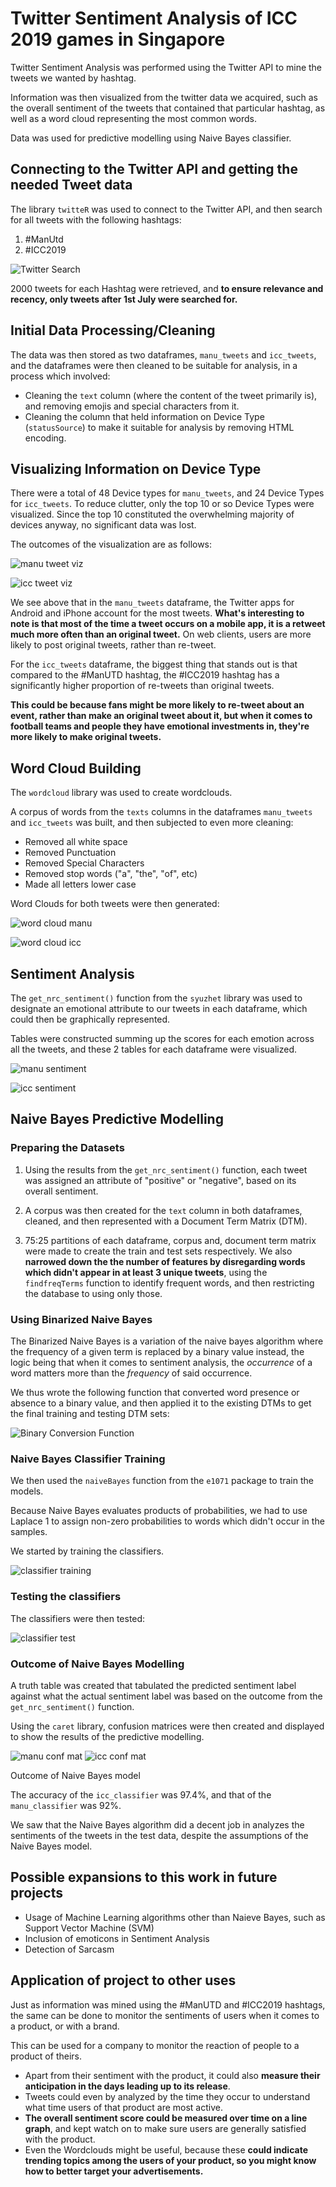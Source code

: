 # Twitter Sentiment Analysis of ICC 2019 games in Singapore 

Twitter Sentiment Analysis was performed using the Twitter API to mine the tweets we wanted by hashtag. 

Information was then visualized from the twitter data we acquired, such as the overall sentiment of the tweets that contained that particular hashtag, as well as a word cloud representing the most common words.

Data was used for predictive modelling using Naive Bayes classifier.

## Connecting to the Twitter API and getting the needed Tweet data

The library `twitteR` was used to connect to the Twitter API, and then search for all tweets with the following hashtags:

1. #ManUtd
2. #ICC2019

![Twitter Search](https://i.gyazo.com/04cb5f59929ae5153eedf7c1b01fdf73.png)

2000 tweets for each Hashtag were retrieved, and **to ensure relevance and recency, only tweets after 1st July were searched for.**

## Initial Data Processing/Cleaning

The data was then stored as two dataframes, `manu_tweets` and `icc_tweets`, and the dataframes were then cleaned to be suitable for analysis, in a process which  involved:

- Cleaning the `text` column (where the content of the tweet primarily is), and removing emojis and special characters from it.
- Cleaning the column that held information on Device Type (`statusSource`) to make it suitable for analysis by removing HTML encoding.

## Visualizing Information on Device Type

There were a total of 48 Device types for `manu_tweets`, and 24 Device Types for `icc_tweets`. To reduce clutter, only the top 10 or so Device Types were visualized. Since the top 10 constituted the overwhelming majority of devices anyway, no significant data was lost.

The outcomes of the visualization are as follows:

![manu tweet viz](https://i.gyazo.com/7f189147fb048f3aa7f85ccade4efc83.png)

![icc tweet viz](https://i.gyazo.com/8657d3cc02512c5fe93f208d09dbe89e.png)

We see above that in the `manu_tweets` dataframe, the Twitter apps for Android and iPhone account for the most tweets. **What's interesting to note is that most of the time a tweet occurs on a mobile app, it is a retweet much more often than an original tweet.** On web clients, users are more likely to post original tweets, rather than re-tweet.

For the `icc_tweets` dataframe, the biggest thing that stands out is that compared to the #ManUTD hashtag, the #ICC2019 hashtag has a significantly higher proportion of re-tweets than original tweets.

**This could be because fans might be more likely to re-tweet about an event, rather than make an original tweet about it, but when it comes to football teams and people they have emotional investments in, they're more likely to make original tweets.**

## Word Cloud Building

The `wordcloud` library was used to create wordclouds.

A corpus of words from the `texts` columns in the dataframes `manu_tweets` and `icc_tweets` was built, and then subjected to even more cleaning:
- Removed all white space
- Removed Punctuation
- Removed Special Characters
- Removed stop words ("a", "the", "of", etc)
- Made all letters lower case

Word Clouds for both tweets were then generated:

![word cloud manu](https://i.gyazo.com/b2439f77e6813aa4752cce3820d9c3c1.png)

![word cloud icc](https://i.gyazo.com/626df521b110d3cb462ea9c49fa060c9.png)

## Sentiment Analysis

The `get_nrc_sentiment()` function from the `syuzhet` library was used to designate an emotional attribute to our tweets in each dataframe, which could then be graphically represented.

Tables were constructed summing up the scores for each emotion across all the tweets, and these 2 tables for each dataframe were visualized. 

![manu sentiment](https://i.gyazo.com/22104cb6e495a7871b0929e1bd20db45.png)

![icc sentiment](https://i.gyazo.com/7e971a5f34282ed25e9b01d14daba5b1.png)

## Naive Bayes Predictive Modelling

### Preparing the Datasets

1. Using the results from the `get_nrc_sentiment()` function, each tweet was assigned an attribute of "positive" or "negative", based on its overall sentiment.

2. A corpus was then created for the `text` column in both dataframes, cleaned, and then represented with a Document Term Matrix (DTM). 

3. 75:25 partitions of each dataframe, corpus and, document term matrix were made to create the train and test sets respectively. We also **narrowed down the the number of features by disregarding words which didn't appear in at least 3 unique tweets**, using the `findfreqTerms` function to identify frequent words, and then restricting the database to using only those.


### Using Binarized Naive Bayes

The Binarized Naive Bayes is a variation of the naive bayes algorithm where the frequency of a given term is replaced by a binary value instead, the logic being that when it comes to sentiment analysis, the *occurrence* of a word matters more than the *frequency* of said occurrence.

We thus wrote the following function that converted word presence or absence to a binary value, and then applied it to the existing DTMs to get the final training and testing DTM sets:

![Binary Conversion Function](https://i.gyazo.com/e1c8fadafa9f8a99d4695e710809c472.png)

### Naive Bayes Classifier Training

We then used the `naiveBayes` function from the `e1071` package to train the models.

Because Naive Bayes evaluates products of probabilities, we had to use Laplace 1 to assign non-zero probabilities to words which didn't occur in the samples.

We started by training the classifiers.

![classifier training](https://i.gyazo.com/bb991b7ce664a3e74277967ef9dfd4b4.png)

### Testing the classifiers 

The classifiers were then tested:

![classifier test](https://i.gyazo.com/49df7a4bd0378517dd6680f9f12bae65.png)

### Outcome of Naive Bayes Modelling

A truth table was created that tabulated the predicted sentiment label against what the actual sentiment label was based on the outcome from the `get_nrc_sentiment()` function.

Using the `caret` library, confusion matrices were then created and displayed to show the results of the predictive modelling.

![manu conf mat](https://i.gyazo.com/d77c3e6000a7220df14cdc3637a7d372.png)
![icc conf mat](https://i.gyazo.com/e33f55a237a1b077ab164405228f2e76.png)


Outcome of Naive Bayes model

The accuracy of the `icc_classifier` was 97.4%, and that of the `manu_classifier` was 92%.

We saw that the Naive Bayes algorithm did a decent job in analyzes the sentiments of the tweets in the test data, despite the assumptions of the Naive Bayes model.

## Possible expansions to this work in future projects

- Usage of Machine Learning algorithms other than Naieve Bayes, such as Support Vector Machine (SVM)
- Inclusion of emoticons in Sentiment Analysis
- Detection of Sarcasm

## Application of project to other uses

Just as information was mined using the #ManUTD and #ICC2019 hashtags, the same can be done to monitor the sentiments of users when it comes to a product, or with a brand.

This can be used for a company to monitor the reaction of people to a product of theirs. 

- Apart from their sentiment with the product, it could also **measure their anticipation in the days leading up to its release**. 
- Tweets could even by analyzed by the time they occur to understand what time users of that product are most active.
- **The overall sentiment score could be measured over time on a line graph**, and kept watch on to make sure users are generally satisfied with the product. 
- Even the Wordclouds might be useful, because these **could indicate trending topics among the users of your product, so you might know how to better target your advertisements.**
